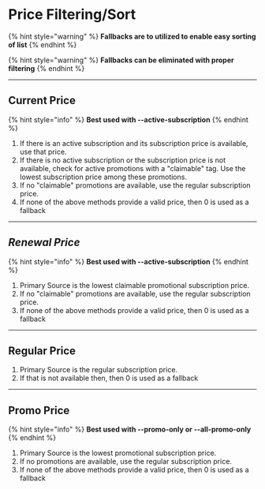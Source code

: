 # Price Filtering/Sort

{% hint style="warning" %}
**Fallbacks are to utilized to enable easy sorting of list**
{% endhint %}

{% hint style="warning" %}
**Fallbacks can be eliminated with proper filtering**
{% endhint %}

***

## Current Price

{% hint style="info" %}
**Best used with    --active-subscription**
{% endhint %}

1. If there is an active subscription and its subscription price is available, use that price.
2. If there is no active subscription or the subscription price is not available, check for active promotions with a "claimable" tag. Use the lowest subscription price among these promotions.
3. If no "claimable" promotions are available, use the regular subscription price.
4. If none of the above methods provide a valid price, then 0 is used as a fallback



***

## _Renewal Price_

{% hint style="info" %}
**Best used with    --active-subscription**
{% endhint %}

1. Primary Source is the lowest claimable promotional subscription price.
2. If no "claimable" promotions are available, use the regular subscription price.
3. If none of the above methods provide a valid price, then 0 is used as a fallback

***

## Regular Price

1. Primary Source is the regular subscription price.
2. If that is not available then, then 0 is used as a fallback



***

## Promo Price

{% hint style="info" %}
**Best used with  --promo-only  or --all-promo-only**
{% endhint %}

1. Primary Source is the lowest promotional subscription price.
2. If no promotions are available, use the regular subscription price.
3. If none of the above methods provide a valid price, then 0 is used as a fallback


